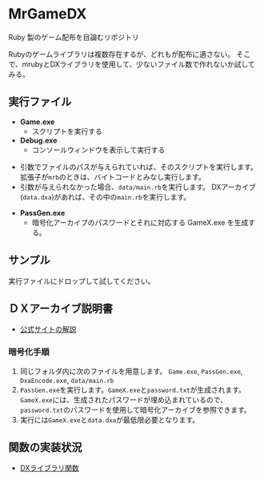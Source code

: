 # MrGameDX

Ruby 製のゲーム配布を目論むリポジトリ

Rubyのゲームライブラリは複数存在するが、どれもが配布に適さない。
そこで、mrubyとDXライブラリを使用して、少ないファイル数で作れないか試してみる。


## 実行ファイル

- **Game.exe**
  - スクリプトを実行する
- **Debug.exe**
  - コンソールウィンドウを表示して実行する

+ 引数でファイルのパスが与えられていれば、そのスクリプトを実行します。
  拡張子が`mrb`のときは、バイトコードとみなし実行します。
+ 引数が与えられなかった場合、`data/main.rb`を実行します。
  DXアーカイブ(`data.dxa`)があれば、その中の`main.rb`を実行します。

- **PassGen.exe**
  - 暗号化アーカイブのパスワードとそれに対応する GameX.exe を生成する。


## サンプル

実行ファイルにドロップして試してください。


## ＤＸアーカイブ説明書

+ [公式サイトの解説](https://dxlib.xsrv.jp/dxtec.html#T11)

### 暗号化手順

1. 同じフォルダ内に次のファイルを用意します。
   `Game.exe`, `PassGen.exe`, `DxaEncode.exe`, `data/main.rb`
2. `PassGen.exe`を実行します。`GameX.exe`と`password.txt`が生成されます。
   `GameX.exe`には、生成されたパスワードが埋め込まれているので、`password.txt`のパスワードを使用して暗号化アーカイブを参照できます。
3. 実行には`GameX.exe`と`data.dxa`が最低限必要となります。


## 関数の実装状況

- [DXライブラリ関数](DxlibFunc.md)

